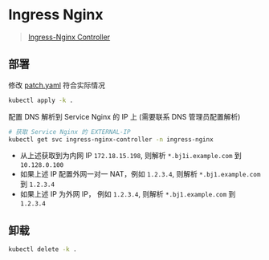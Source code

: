 # Ingress Nginx

> [Ingress-Nginx Controller](https://kubernetes.github.io/ingress-nginx/)

## 部署

修改 [patch.yaml](patch.yaml) 符合实际情况

```sh
kubectl apply -k .
```

配置 DNS 解析到 Service Nginx 的 IP 上 (需要联系 DNS 管理员配置解析)

```sh
# 获取 Service Nginx 的 EXTERNAL-IP
kubectl get svc ingress-nginx-controller -n ingress-nginx
```

* 从上述获取到为内网 IP `172.18.15.198`, 则解析 `*.bj1i.example.com` 到 `10.128.0.100`
* 如果上述 IP 配置外网一对一 NAT，例如 `1.2.3.4`, 则解析 `*.bj1.example.com` 到 `1.2.3.4`
* 如果上述 IP 为外网 IP， 例如 `1.2.3.4`, 则解析 `*.bj1.example.com` 到 `1.2.3.4`

## 卸载

```sh
kubectl delete -k .
```
